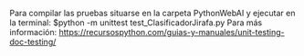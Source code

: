 Para compilar las pruebas situarse en la carpeta PythonWebAI y ejecutar en la terminal:
  $python -m unittest test_ClasificadorJirafa.py
Para más información:
https://recursospython.com/guias-y-manuales/unit-testing-doc-testing/
